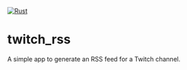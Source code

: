 [![Rust](https://github.com/tcallan/twitch_rss/actions/workflows/rust.yml/badge.svg)](https://github.com/tcallan/twitch_rss/actions/workflows/rust.yml)

# twitch_rss
A simple app to generate an RSS feed for a Twitch channel.
